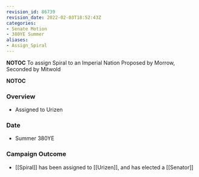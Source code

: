 ```yaml
---
revision_id: 86739
revision_date: 2022-02-03T18:52:43Z
categories:
- Senate Motion
- 380YE Summer
aliases:
- Assign_Spiral
---
```



__NOTOC__
To assign Spiral to an Imperial Nation
Proposed by Morrow, Seconded by Mitwold

__NOTOC__
### Overview
* Assigned to Urizen

### Date
* Summer 380YE

### Campaign Outcome
* [[Spiral]] has been assigned to [[Urizen]], and has elected a [[Senator]]